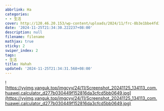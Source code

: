 ```yaml
---
abbrlink: Ha
categories:
- - 生活
cover: http://120.46.20.153/wp-content/uploads/2024/11/frc-8b3e1bbe4fd3aa1e48ae999e9f102430.jpeg
date: '2024-11-25T21:34:30.222237+08:00'
description: null
filename: filename
mathjax: true
sticky: 2
swiper_index: 2
tags:
- 生活
title: Hahah
updated: '2024-11-25T21:34:31.568+08:00'
---
```

![https://yyimg.yanguk.top/imgcyy/24/11/Screenshot_20241125_134113_com.huawei.calculator_d277b030449f152816da3cfcd5bb0649.jpg](https://yyimg.yanguk.top/imgcyy/24/11/Screenshot_20241125_134113_com.huawei.calculator_d277b030449f152816da3cfcd5bb0649.jpg)
